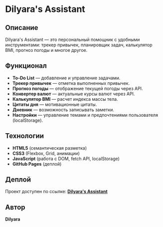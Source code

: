 # Dilyara's Assistant  

## Описание  
Dilyara's Assistant — это персональный помощник с удобными инструментами: трекер привычек, планировщик задач, калькулятор BMI, прогноз погоды и многое другое.  

## Функционал  
- **To-Do List** — добавление и управление задачами.  
- **Трекер привычек** — отметка выполненных привычек.  
- **Прогноз погоды** — отображение текущей погоды через API.  
- **Конвертер валют** — актуальные курсы валют через API.  
- **Калькулятор BMI** — расчет индекса массы тела.  
- **Цитаты дня** — мотивационные цитаты.  
- **Дневник** — возможность записывать заметки.  
- **Настройки** — управление темами и предпочтениями пользователя (localStorage).  

## Технологии  
- **HTML5** (семантическая разметка)  
- **CSS3** (Flexbox, Grid, анимации)  
- **JavaScript** (работа с DOM, fetch API, localStorage)  
- **GitHub Pages** (деплой)  

## Деплой  
Проект доступен по ссылке: **[Dilyara's Assistant](https://yabloko64.github.io/Dilyaras-Assistant/)**  

## Автор  
**Dilyara**  
